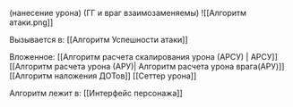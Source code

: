 
(нанесение урона) (ГГ и враг взаимозаменяемы)
![[Алгоритм атаки.png]]

Вызывается в:
[[Алгоритм Успешности атаки]]

Вложенное:
[[Алгоритм расчета скалирования урона (АРСУ) | АРСУ]]
[[Алгоритм расчета урона (АРУ)| Алгоритм расчета урона врага(АРУ)]]
[[Алгоритм наложения ДОТов]]
[[Сеттер урона]]

Алгоритм лежит в:
[[Интерфейс персонажа]]
